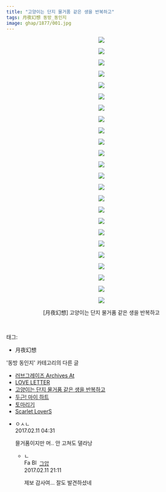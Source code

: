 ```yaml
---
title: "고양이는 단지 물거품 같은 생을 반복하고"
tags: 月夜幻想 동방_동인지
image: ghap/1877/001.jpg
---
```

<div class="article">
<p style="text-align: center; clear: none; float: none;"><img src="{{ site.nasurl }}/ghap/1877/001.jpg"/></p>
<p style="text-align: center; clear: none; float: none;"><img src="{{ site.nasurl }}/ghap/1877/002.jpg"/></p>
<p style="text-align: center; clear: none; float: none;"><img src="{{ site.nasurl }}/ghap/1877/003.jpg"/></p>
<p style="text-align: center; clear: none; float: none;"><img src="{{ site.nasurl }}/ghap/1877/004.jpg"/></p>
<p style="text-align: center; clear: none; float: none;"><img src="{{ site.nasurl }}/ghap/1877/005.jpg"/></p>
<p style="text-align: center; clear: none; float: none;"><img src="{{ site.nasurl }}/ghap/1877/006.jpg"/></p>
<p style="text-align: center; clear: none; float: none;"><img src="{{ site.nasurl }}/ghap/1877/007.jpg"/></p>
<p style="text-align: center; clear: none; float: none;"><img src="{{ site.nasurl }}/ghap/1877/008.jpg"/></p>
<p style="text-align: center; clear: none; float: none;"><img src="{{ site.nasurl }}/ghap/1877/009.jpg"/></p>
<p style="text-align: center; clear: none; float: none;"><img src="{{ site.nasurl }}/ghap/1877/010.jpg"/></p>
<p style="text-align: center; clear: none; float: none;"><img src="{{ site.nasurl }}/ghap/1877/011.jpg"/></p>
<p style="text-align: center; clear: none; float: none;"><img src="{{ site.nasurl }}/ghap/1877/012.jpg"/></p>
<p style="text-align: center; clear: none; float: none;"><img src="{{ site.nasurl }}/ghap/1877/013.jpg"/></p>
<p style="text-align: center; clear: none; float: none;"><img src="{{ site.nasurl }}/ghap/1877/014.jpg"/></p>
<p style="text-align: center; clear: none; float: none;"><img src="{{ site.nasurl }}/ghap/1877/015.jpg"/></p>
<p style="text-align: center; clear: none; float: none;"><img src="{{ site.nasurl }}/ghap/1877/016.jpg"/></p>
<p style="text-align: center; clear: none; float: none;"><img src="{{ site.nasurl }}/ghap/1877/017.jpg"/></p>
<p style="text-align: center; clear: none; float: none;"><img src="{{ site.nasurl }}/ghap/1877/018.jpg"/></p>
<p style="text-align: center; clear: none; float: none;"><img src="{{ site.nasurl }}/ghap/1877/019.jpg"/></p>
<p style="text-align: center; clear: none; float: none;"><img src="{{ site.nasurl }}/ghap/1877/020.jpg"/></p>
<p style="text-align: center; clear: none; float: none;"><img src="{{ site.nasurl }}/ghap/1877/021.jpg"/></p>
<p style="text-align: center; clear: none; float: none;"><img src="{{ site.nasurl }}/ghap/1877/022.jpg"/></p>
<p style="text-align: center; clear: none; float: none;"><img src="{{ site.nasurl }}/ghap/1877/023.jpg"/></p>
<p style="text-align: center; clear: none; float: none;"><img src="{{ site.nasurl }}/ghap/1877/024.jpg"/></p>
<p style="text-align: center; clear: none; float: none;">[月夜幻想] 고양이는 단지 물거품 같은 생을 반복하고</p>
<p><br/></p>
</div><div class="tagTrail">
<p>태그: </p>
<ul>
<li>月夜幻想</li>
</ul>
</div><div class="another">
<p>'동방 동인지' 카테고리의 다른 글</p>
<ul>
<li><a href="/2016-08-28-ghap_1879">러브그레이즈 Archives At</a></li>
<li><a href="/2016-08-28-ghap_1878">LOVE LETTER</a></li>
<li><a href="/2016-08-27-ghap_1877">고양이는 단지 물거품 같은 생을 반복하고</a></li>
<li><a href="/2016-08-27-ghap_1876">두근! 마이 하트</a></li>
<li><a href="/2016-08-27-ghap_1875">토마리기</a></li>
<li><a href="/2016-08-27-ghap_1874">Scarlet LoverS</a></li>
</ul>
</div><div class="cb_module cb_fluid">
<div class="cb_wrt cb_profile">
<div class="comment">
<ul>
<li class="cb_thumb_off" id="comment14912545">
<div class="cb_comment_area">
<div class="cb_info_area">
<div class="cb_section">
<span class="cb_nick_name">ㅇㅅㄴ</span>
</div>
<div class="cb_section">
<span class="cb_date">2017.02.11 04:31 </span>
</div>
</div>
<div class="cb_dsc_comment">
<p class="cb_dsc">
											믈거품이지만 머.. 안 고쳐도 댈라낭
										</p>
</div>
<ul>
<li class="cb_thumb_off" id="comment14912968">
<span class="cb_bu_subnode">ㄴ</span>
<div class="cb_comment_area">
<div class="cb_info_area">
<div class="cb_section">
<span class="cb_nick_name"><img alt="Favicon of https://ghaptouhou.tistory.com" height="16" onerror="this.onerror=null;this.parentNode.removeChild(this)" src="https://ghaptouhou.tistory.com/favicon.ico" width="16"/> <img alt="BlogIcon" height="16" onerror="this.parentNode.removeChild(this)" src="https://ghaptouhou.tistory.com/index.gif" width="16"/> <a href="https://ghaptouhou.tistory.com" onclick="return openLinkInNewWindow(this)"> 그압</a><span class="tistoryProfileLayerTrigger" onclick='TistoryProfile.show(event, this, {"title":"\uc800\uae30 \uc774\uac70 \ub098\uc911\uc5d0 \uc218\uc815 \uac00\ub2a5\ud558\ub098\uc694","url":"https:\/\/ghap.tistory.com","nickname":"\uadf8\uc555","items":[]}); return false;'></span></span>
</div>
<div class="cb_section">
<span class="cb_date">2017.02.11 21:11 </span>
</div>
</div>
<div class="cb_dsc_comment">
<p class="cb_dsc">
																제보 감사여... 잘도 발견하셨네
															</p>
</div>
</div>
</li>
</ul>
</div></li>
</ul>
</div>
</div><!-- commentList close -->
</div>